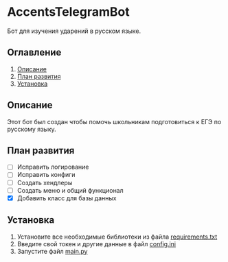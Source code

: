 # AccentsTelegramBot
Бот для изучения ударений в русском языке.
## Оглавление
1. [Описание](#description)
2. [План развития](#plans)
3. [Установка](#installation)
## Описание
<a name="description"></a>
Этот бот был создан чтобы помочь школьникам подготовиться к ЕГЭ по русскому языку.
## План развития
<a name="plans"></a>
- [ ] Исправить логирование
- [ ] Исправить конфиги
- [ ] Создать хендлеры
- [ ] Создать меню и общий функционал
- [X] Добавить класс для базы данных
## Установка
<a name="installation"></a>
1. Установите все необходимые библиотеки из файла [requirements.txt](https://github.com/F0rgenet/AccentsTelegramBot/blob/master/requirements.txt)
2. Введите свой токен и другие данные в файл [config.ini](https://github.com/F0rgenet/AccentsTelegramBot/blob/master/config.ini)
3. Запустите файл [main.py](https://github.com/F0rgenet/AccentsTelegramBot/blob/master/main.py)
